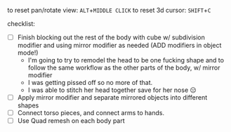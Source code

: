  to reset pan/rotate view: `ALT`+`MIDDLE CLICK`
 to reset 3d cursor: `SHIFT`+`C`

  checklist:
  - [ ] Finish blocking out the rest of the body with cube w/ subdivision modifier and using mirror modifier as needed (ADD modifiers in object mode!)
	  - I'm going to try to remodel the head to be one fucking shape and to follow the same workflow as the other parts of the body, w/ mirror modifier
	  - I was getting pissed off so no more of that.
	  - I was able to stitch her head together save for her nose 😑
- [ ] Apply mirror modifier and separate mirrored objects into different shapes
- [ ] Connect torso pieces, and connect arms to hands.
- [ ] Use Quad remesh on each body part